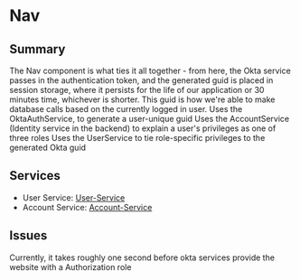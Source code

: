 # Nav
## Summary
The Nav component is what ties it all together - from here, the Okta service passes in the authentication token, and the generated guid
is placed in session storage, where it persists for the life of our application or 30 minutes time, whichever is shorter. This guid is
how we're able to make database calls based on the currently logged in user. Uses the OktaAuthService, to generate a user-unique guid
Uses the AccountService (Identity service in the backend) to explain a user's privileges as one of three roles
Uses the UserService to tie role-specific privileges to the generated Okta guid

## Services
- User Service: [User-Service]
- Account Service: [Account-Service]

## Issues
Currently, it takes roughly one second before okta services provide the website with a Authorization role

[User-Service]: ../Services/Misc/User.md
[Account-Service]: ../Services/Identity/Account.md